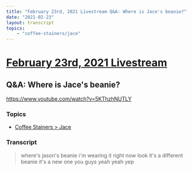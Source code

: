 ```yaml
---
title: "February 23rd, 2021 Livestream Q&A: Where is Jace's beanie?"
date: "2021-02-23"
layout: transcript
topics:
    - "coffee-stainers/jace"
---
```

# [February 23rd, 2021 Livestream](../2021-02-23.md)
## Q&A: Where is Jace's beanie?
https://www.youtube.com/watch?v=5KThzhNUTLY

### Topics
* [Coffee Stainers > Jace](../topics/coffee-stainers/jace.md)

### Transcript

> where's jason's beanie i'm wearing it right now look it's a different beanie it's a new one you guys yeah yeah yep
